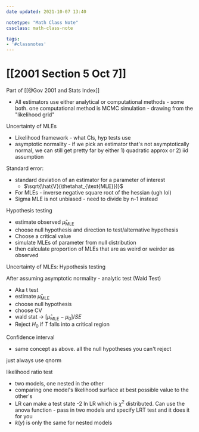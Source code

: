 ```yaml
---
date updated: 2021-10-07 13:40

notetype: "Math Class Note"
cssclass: math-class-note

tags: 
- '#classnotes'
---
```


# [[2001 Section 5 Oct 7]]
Part of [[@Gov 2001 and Stats Index]]


- All estimators use either analytical or computational methods - some both. one computational method is MCMC simulation - drawing from the "likelihood grid"


Uncertainty of MLEs
- Likelihood framework - what CIs, hyp tests use
- asymptotic normality - if we pick an estimator that's not asymptotically normal, we can still get pretty far by either 1) quadratic approx or 2) iid assumption


Standard error:
- standard deviation of an estimator for a parameter of interest
	- $\sqrt{\hat{V}(\thetahat_{\text{MLE}})}$
- For MLEs - inverse negative square root of the hessian (ugh lol)
- Sigma MLE is not unbiased - need to divide by n-1 instead


Hypothesis testing
- estimate observed $\hat{\mu}_{\text{MLE}}$
- choose null hypothesis and direction to test/alternative hypothesis
- Choose a critical value
- simulate MLEs of parameter from null distribution
- then calculate proportion of MLEs that are as weird or weirder as observed



Uncertainty of MLEs: Hypothesis testing

After assuming asymptotic normality - analytic test (Wald Test)
- Aka t test
- estimate $\hat{\mu}_{\text{MLE}}$
- choose null hypothesis
- choose CV
- wald stat -> $[\hat{\mu}_{\text{MLE}} - \mu_0]/SE$
- Reject $H_0$ if $T$ falls into a critical region


Confidence interval
- same concept as above. all the null hypotheses you can't reject


just always use qnorm


likelihood ratio test
- two models, one nested in the other
- comparing one model's likelihood surface at best possible value to the other's
- LR can make a test state -2 ln LR which is $\chi^2$ distributed. Can use the anova function - pass in two models and specify LRT test and it does it for you
- $k(y)$ is only the same for nested models
